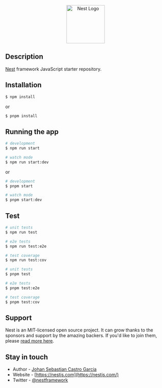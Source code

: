 <p align="center">
  <a href="http://nestjs.com/" target="blank"><img src="https://nestjs.com/img/logo-small.svg" width="120" alt="Nest Logo" /></a>
</p>

[travis-image]: https://api.travis-ci.org/nestjs/nest.svg?branch=master
[travis-url]: https://travis-ci.org/nestjs/nest
[linux-image]: https://img.shields.io/travis/nestjs/nest/master.svg?label=linux
[linux-url]: https://travis-ci.org/nestjs/nest

## Description

[Nest](https://github.com/nestjs/nest) framework JavaScript starter repository.

## Installation

```bash
$ npm install
```

or

```bash
$ pnpm install
```

## Running the app

```bash
# development
$ npm run start

# watch mode
$ npm run start:dev
```

or

```bash
# development
$ pnpm start

# watch mode
$ pnpm start:dev
```

## Test

```bash
# unit tests
$ npm run test

# e2e tests
$ npm run test:e2e

# test coverage
$ npm run test:cov
```

```bash
# unit tests
$ pnpm test

# e2e tests
$ pnpm test:e2e

# test coverage
$ pnpm test:cov
```

## Support

Nest is an MIT-licensed open source project. It can grow thanks to the sponsors and support by the amazing backers. If you'd like to join them, please [read more here](https://docs.nestjs.com/support).

## Stay in touch

- Author - [Johan Sebastian Castro Garcia](https://twitter.com/castrogarciajs)
- Website - [https://nestjs.com](https://nestjs.com/)
- Twitter - [@nestframework](https://twitter.com/nestframework)
